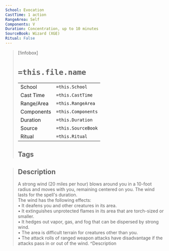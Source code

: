 ```yaml
---
School: Evocation
CastTime: 1 action
RangeArea: Self
Components: V
Duration: Concentration, up to 10 minutes
SourceBook: Wizard (XGE)
Ritual: False
---
```

> [!infobox]
>
> # `=this.file.name`
> |            |                    |
> | ---------- | ------------------ |
> | School     | `=this.School`     |
> | Cast Time  | `=this.CastTime`   |
> | Range/Area | `=this.RangeArea`  |
> | Components | `=this.Components` |
> | Duration   | `=this.Duration`   |
> | Source     | `=this.SourceBook` |
> | Ritual     | `=this.Ritual`     |
>## Tags
>

> ## Description
> A strong wind (20 miles per hour) blows around you in a 10-foot radius and moves with you, remaining centered on you. The wind lasts for the spell's duration.<br> The wind has the following effects:<br> • It deafens you and other creatures in its area.<br> • It extinguishes unprotected flames in its area that are torch-sized or smaller.<br> • It hedges out vapor, gas, and fog that can be dispersed by strong wind.<br> • The area is difficult terrain for creatures other than you.<br> • The attack rolls of ranged weapon attacks have disadvantage if the attacks pass in or out of the wind.
> ^Description